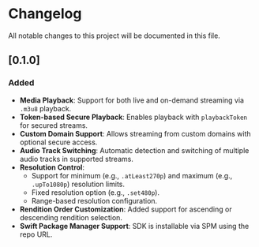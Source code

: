 # Changelog

All notable changes to this project will be documented in this file.

## [0.1.0]

### Added
  - **Media Playback**: Support for both live and on-demand streaming via `.m3u8` playback.
  - **Token-based Secure Playback**: Enables playback with `playbackToken` for secured streams.
  - **Custom Domain Support**: Allows streaming from custom domains with optional secure access.
  - **Audio Track Switching**: Automatic detection and switching of multiple audio tracks in supported streams.
  - **Resolution Control**:
    - Support for minimum (e.g., `.atLeast270p`) and maximum (e.g., `.upTo1080p`) resolution limits.
    - Fixed resolution option (e.g., `.set480p`).
    - Range-based resolution configuration.
- **Rendition Order Customization**: Added support for ascending or descending rendition selection.
- **Swift Package Manager Support**: SDK is installable via SPM using the repo URL.

